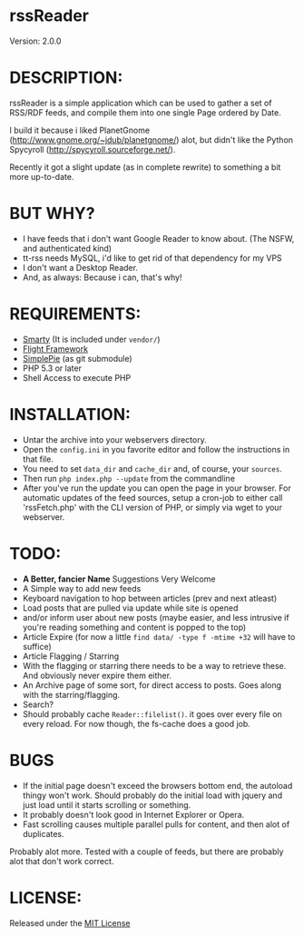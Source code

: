 # rssReader

Version: 2.0.0

# DESCRIPTION:

rssReader is a simple application which can be used to gather a set of RSS/RDF feeds, 
and compile them into one single Page ordered by Date.

I build it because i liked PlanetGnome (http://www.gnome.org/~jdub/planetgnome/) alot, but
didn't like the Python Spycyroll (http://spycyroll.sourceforge.net/).

Recently it got a slight update (as in complete rewrite) to something a bit more up-to-date.

# BUT WHY?

* I have feeds that i don't want Google Reader to know about. (The NSFW, and authenticated kind)
* tt-rss needs MySQL, i'd like to get rid of that dependency for my VPS
* I don't want a Desktop Reader.
* And, as always: Because i can, that's why!

# REQUIREMENTS:

* [Smarty](http://www.smarty.net/) (It is included under `vendor/`)
* [Flight Framework](https://github.com/mikecao/flight)
* [SimplePie](https://github.com/simplepie) (as git submodule)
* PHP 5.3 or later
* Shell Access to execute PHP
	
# INSTALLATION:
	
* Untar the archive into your webservers directory. 
* Open the `config.ini` in you favorite editor and follow the instructions in that file.
* You need to set `data_dir` and `cache_dir` and, of course, your `sources`.
* Then run `php index.php --update` from the commandline
* After you've run the update you can open the page in your browser.
For automatic updates of the feed sources, setup a cron-job to either call 'rssFetch.php' with
the CLI version of PHP, or simply via wget to your webserver.
	
# TODO:
	
* **A Better, fancier Name** Suggestions Very Welcome
* A Simple way to add new feeds
* Keyboard navigation to hop between articles (prev and next atleast)
* Load posts that are pulled via update while site is opened
* and/or inform user about new posts (maybe easier, and less intrusive if you're reading something and content is popped to the top)
* Article Expire (for now a little `find data/ -type f -mtime +32` will have to suffice)
* Article Flagging / Starring
* With the flagging or starring there needs to be a way to retrieve these. And obviously never expire them either.
* An Archive page of some sort, for direct access to posts. Goes along with the starring/flagging.
* Search?
* Should probably cache `Reader::filelist()`. it goes over every file on every reload. For now though, the fs-cache does a good job.

# BUGS

* If the initial page doesn't exceed the browsers bottom end, the autoload thingy won't work. Should probably do the initial load with jquery and just load until it starts scrolling or something.
* It probably doesn't look good in Internet Explorer or Opera.
* Fast scrolling causes multiple parallel pulls for content, and then alot of duplicates.

Probably alot more. Tested with a couple of feeds, but there are probably alot that don't work correct.

# LICENSE:

Released under the [MIT License](http://www.opensource.org/licenses/mit-license.php)
